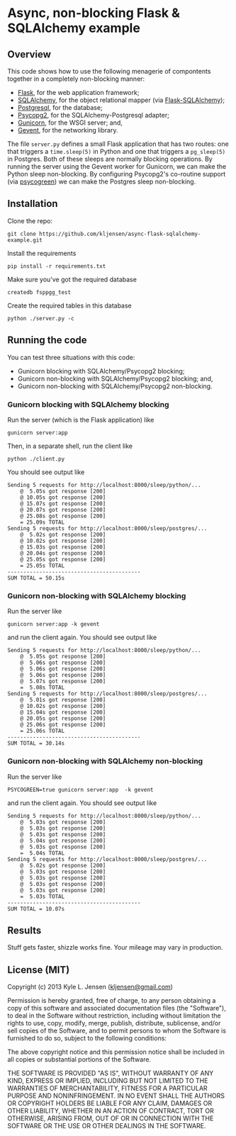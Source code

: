 Async, non-blocking Flask & SQLAlchemy example
==============================================

## Overview

This code shows how to use the following menagerie of compontents
together in a completely non-blocking manner:

* [Flask](http://flask.pocoo.org/), for the web application framework;
* [SQLAlchemy](http://www.sqlalchemy.org/), for the object relational mapper (via [Flask-SQLAlchemy](https://github.com/mitsuhiko/flask-sqlalchemy));
* [Postgresql](http://www.postgresql.org/), for the database;
* [Psycopg2](http://initd.org/psycopg/), for the SQLAlchemy-Postgresql adapter;
* [Gunicorn](http://gunicorn.org/), for the WSGI server; and,
* [Gevent](http://www.gevent.org/), for the networking library.

The file `server.py` defines a small Flask application that has
two routes: one that triggers a `time.sleep(5)` in Python and one that
triggers a `pg_sleep(5)` in Postgres.  Both of these sleeps are normally
blocking operations.  By running the server using the Gevent
worker for Gunicorn, we can make the Python sleep non-blocking.
By configuring Psycopg2's co-routine support (via
[psycogreen](https://bitbucket.org/dvarrazzo/psycogreen)) we 
can make the Postgres sleep non-blocking.


## Installation

Clone the repo:

	git clone https://github.com/kljensen/async-flask-sqlalchemy-example.git

Install the requirements

	pip install -r requirements.txt

Make sure you've got the required database

	createdb fsppgg_test

Create the required tables in this database

	python ./server.py -c


## Running the code

You can test three situations with this code:
 * Gunicorn blocking with SQLAlchemy/Psycopg2 blocking;
 * Gunicorn non-blocking with SQLAlchemy/Psycopg2 blocking; and,
 * Gunicorn non-blocking with SQLAlchemy/Psycopg2 non-blocking.

### Gunicorn blocking with SQLAlchemy blocking

Run the server (which is the Flask application) like

	gunicorn server:app

Then, in a separate shell, run the client like

	python ./client.py

You should see output like

	Sending 5 requests for http://localhost:8000/sleep/python/...
		@  5.05s got response [200]
		@ 10.05s got response [200]
		@ 15.07s got response [200]
		@ 20.07s got response [200]
		@ 25.08s got response [200]
		= 25.09s TOTAL
	Sending 5 requests for http://localhost:8000/sleep/postgres/...
		@  5.02s got response [200]
		@ 10.02s got response [200]
		@ 15.03s got response [200]
		@ 20.04s got response [200]
		@ 25.05s got response [200]
		= 25.05s TOTAL
	------------------------------------------
	SUM TOTAL = 50.15s


### Gunicorn non-blocking with SQLAlchemy blocking

Run the server like

	gunicorn server:app -k gevent

and run the client again.   You should see output like

	Sending 5 requests for http://localhost:8000/sleep/python/...
		@  5.05s got response [200]
		@  5.06s got response [200]
		@  5.06s got response [200]
		@  5.06s got response [200]
		@  5.07s got response [200]
		=  5.08s TOTAL
	Sending 5 requests for http://localhost:8000/sleep/postgres/...
		@  5.01s got response [200]
		@ 10.02s got response [200]
		@ 15.04s got response [200]
		@ 20.05s got response [200]
		@ 25.06s got response [200]
		= 25.06s TOTAL
	------------------------------------------
	SUM TOTAL = 30.14s
	 

### Gunicorn non-blocking with SQLAlchemy non-blocking

Run the server like

	PSYCOGREEN=true gunicorn server:app  -k gevent 

and run the client again.   You should see output like

	Sending 5 requests for http://localhost:8000/sleep/python/...
		@  5.03s got response [200]
		@  5.03s got response [200]
		@  5.03s got response [200]
		@  5.04s got response [200]
		@  5.03s got response [200]
		=  5.04s TOTAL
	Sending 5 requests for http://localhost:8000/sleep/postgres/...
		@  5.02s got response [200]
		@  5.03s got response [200]
		@  5.03s got response [200]
		@  5.03s got response [200]
		@  5.03s got response [200]
		=  5.03s TOTAL
	------------------------------------------
	SUM TOTAL = 10.07s


## Results

Stuff gets faster, shizzle works fine.  Your mileage may vary in production.  


## License (MIT)

Copyright (c) 2013 Kyle L. Jensen (kljensen@gmail.com)

Permission is hereby granted, free of charge, to any person obtaining
a copy of this software and associated documentation files (the
"Software"), to deal in the Software without restriction, including
without limitation the rights to use, copy, modify, merge, publish,
distribute, sublicense, and/or sell copies of the Software, and to
permit persons to whom the Software is furnished to do so, subject to
the following conditions:

The above copyright notice and this permission notice shall be
included in all copies or substantial portions of the Software.

THE SOFTWARE IS PROVIDED "AS IS", WITHOUT WARRANTY OF ANY KIND,
EXPRESS OR IMPLIED, INCLUDING BUT NOT LIMITED TO THE WARRANTIES OF
MERCHANTABILITY, FITNESS FOR A PARTICULAR PURPOSE AND NONINFRINGEMENT.
IN NO EVENT SHALL THE AUTHORS OR COPYRIGHT HOLDERS BE LIABLE FOR ANY
CLAIM, DAMAGES OR OTHER LIABILITY, WHETHER IN AN ACTION OF CONTRACT,
TORT OR OTHERWISE, ARISING FROM, OUT OF OR IN CONNECTION WITH THE
SOFTWARE OR THE USE OR OTHER DEALINGS IN THE SOFTWARE.